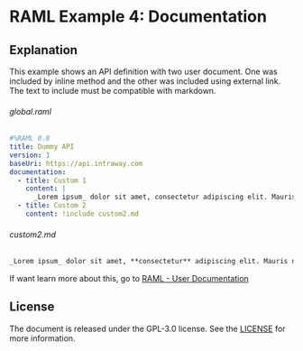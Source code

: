 RAML Example 4: Documentation
=======================

Explanation
-----------

This example shows an API definition with two user document. One was included by inline method and the other was included using external link. The text to include must be compatible with markdown.

###### global.raml

```yaml
#%RAML 0.8
title: Dummy API
version: 1
baseUri: https://api.intraway.com
documentation:
  - title: Custom 1
    content: |
      _Lorem ipsum_ dolor sit amet, consectetur adipiscing elit. Mauris non neque dolor. In laoreet mauris non orci auctor, non gravida urna fringilla. Vestibulum ac nibh et risus suscipit aliquam eget ullamcorper magna. Morbi placerat consectetur nunc, a commodo lorem commodo sit amet. Sed bibendum ullamcorper orci nec efficitur. Integer non lacinia neque. Aliquam placerat, turpis a vulputate maximus, erat sem ullamcorper nisl, vel tempor lorem lacus ac orci. Suspendisse potenti. Fusce sit amet massa quam. Sed ac placerat massa, vel finibus lacus. Nam nec dolor ac enim varius cursus.
  - title: Custom 2
    content: !include custom2.md
```

###### custom2.md

```md
_Lorem ipsum_ dolor sit amet, **consectetur** adipiscing elit. Mauris non neque dolor. In laoreet mauris non orci auctor, non gravida urna fringilla. Vestibulum ac nibh et risus suscipit aliquam eget ullamcorper magna. Morbi placerat *consectetur nunc*, a commodo lorem commodo sit amet. Sed bibendum ullamcorper orci nec efficitur. Integer non lacinia neque. Aliquam placerat, turpis a vulputate maximus, erat sem ullamcorper nisl, vel tempor lorem lacus ac orci. Suspendisse potenti. Fusce sit amet massa quam. Sed ac placerat massa, vel finibus lacus. Nam nec dolor ac enim varius cursus.
```

If want learn more about this, go to [RAML - User Documentation](https://github.com/raml-org/raml-spec/blob/master/versions/raml-08/raml-08.md#user-documentation)

License
-------

The document is released under the GPL-3.0 license. See the [LICENSE](https://github.com/irgalieri/raml_examples/blob/master/LICENSE) for more information.
